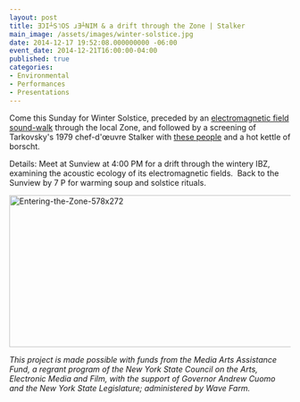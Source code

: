 ```yaml
---
layout: post
title: ƎƆI┴S˥OS ɹƎ┴NIM & a drift through the Zone | Stalker
main_image: /assets/images/winter-solstice.jpg
date: 2014-12-17 19:52:08.000000000 -06:00
event_date: 2014-12-21T16:00:00-04:00
published: true
categories:
- Environmental
- Performances
- Presentations
---
```

<p>Come this Sunday for Winter Solstice, preceded by an <a href="http://theseainthedark.org/portfolio/emfa/">electromagnetic field sound-walk</a> through the local Zone, and followed by a screening of Tarkovsky's 1979 chef-d'œuvre Stalker with <a href="{{ site.baseurl }}/assets/images/stalker.jpg">these people</a> and a hot kettle of borscht.</p>
<p>Details: Meet at Sunview at 4:00 PM for a drift through the wintery IBZ, examining the acoustic ecology of its electromagnetic fields.  Back to the Sunview by 7 P for warming soup and solstice rituals.</p>
<p><img src="{{ site.baseurl }}/assets/images/Entering-the-Zone-578x272.jpg" alt="Entering-the-Zone-578x272" width="578" height="272" /></p>
<p><em>This project is made possible with funds from the Media Arts Assistance Fund, a regrant program of the New York State Council on the Arts, Electronic Media and Film, with the support of Governor Andrew Cuomo and the New York State Legislature; administered by Wave Farm.</em></p>
